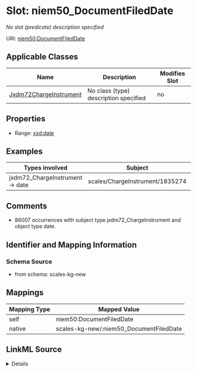 

# Slot: niem50_DocumentFiledDate


_No slot (predicate) description specified_





URI: [niem50:DocumentFiledDate](http://release.niem.gov/niem/niem-core/5.0/DocumentFiledDate)



<!-- no inheritance hierarchy -->





## Applicable Classes

| Name | Description | Modifies Slot |
| --- | --- | --- |
| [Jxdm72ChargeInstrument](../classes/Jxdm72ChargeInstrument.md) | No class (type) description specified |  no  |







## Properties

* Range: [xsd:date](http://www.w3.org/2001/XMLSchema#date)






## Examples

| Types involved | Subject | Predicate | Object |
| --- | --- | --- | --- |
| jxdm72_ChargeInstrument → date | scales/ChargeInstrument/1835274 | niem50:DocumentFiledDate | 2011-12-01 |


## Comments

* 86007 occurrences with subject type jxdm72_ChargeInstrument and object type date.

## Identifier and Mapping Information







### Schema Source


* from schema: scales-kg-new




## Mappings

| Mapping Type | Mapped Value |
| ---  | ---  |
| self | niem50:DocumentFiledDate |
| native | scales-kg-new/:niem50_DocumentFiledDate |




## LinkML Source

<details>

```yaml
name: niem50_DocumentFiledDate
description: No slot (predicate) description specified
comments:
- 86007 occurrences with subject type jxdm72_ChargeInstrument and object type date.
examples:
- description: jxdm72_ChargeInstrument → date
  object:
    example_object: '2011-12-01'
    example_object_type: date
    example_predicate: niem50:DocumentFiledDate
    example_subject: scales/ChargeInstrument/1835274
    example_subject_type: jxdm72_ChargeInstrument
from_schema: scales-kg-new
rank: 1000
slot_uri: niem50:DocumentFiledDate
alias: niem50_DocumentFiledDate
domain_of:
- jxdm72_ChargeInstrument
range: date

```
</details>